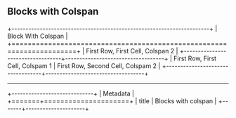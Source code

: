 
## Blocks with Colspan

+----------------------------------------------------------------------+
| Block With Colspan                                                   |
+======================================================================+
| First Row, First Cell, Colspan 2                                     |
+----------------------------------+-----------------------------------+
| First Row, First Cell, Colspam 1 | First Row, Second Cell, Colspam 2 |
+----------------------------------+-----------------------------------+

---

+-----------------------------+
| Metadata                    |
+=======+=====================+
| title | Blocks with colspan |
+-------+---------------------+
